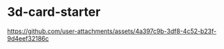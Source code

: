 # 3d-card-starter


https://github.com/user-attachments/assets/4a397c9b-3df8-4c52-b23f-9d4eef32186c

